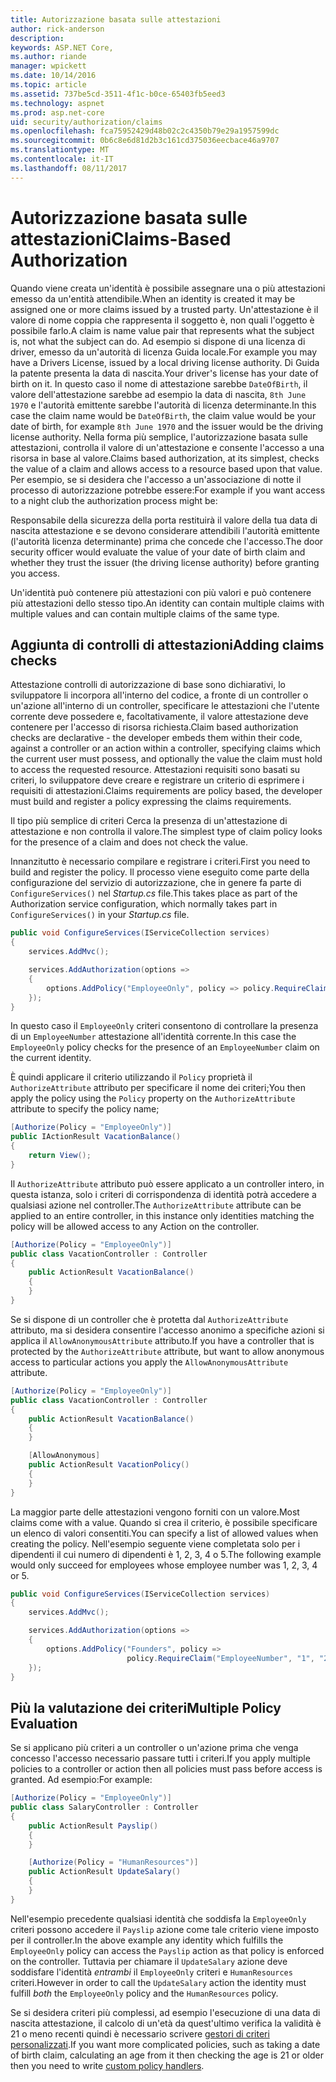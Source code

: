 ```yaml
---
title: Autorizzazione basata sulle attestazioni
author: rick-anderson
description: 
keywords: ASP.NET Core,
ms.author: riande
manager: wpickett
ms.date: 10/14/2016
ms.topic: article
ms.assetid: 737be5cd-3511-4f1c-b0ce-65403fb5eed3
ms.technology: aspnet
ms.prod: asp.net-core
uid: security/authorization/claims
ms.openlocfilehash: fca75952429d48b02c2c4350b79e29a1957599dc
ms.sourcegitcommit: 0b6c8e6d81d2b3c161cd375036eecbace46a9707
ms.translationtype: MT
ms.contentlocale: it-IT
ms.lasthandoff: 08/11/2017
---
```

# <a name="claims-based-authorization"></a><span data-ttu-id="c2928-103">Autorizzazione basata sulle attestazioni</span><span class="sxs-lookup"><span data-stu-id="c2928-103">Claims-Based Authorization</span></span>

<a name=security-authorization-claims-based></a>

<span data-ttu-id="c2928-104">Quando viene creata un'identità è possibile assegnare una o più attestazioni emesso da un'entità attendibile.</span><span class="sxs-lookup"><span data-stu-id="c2928-104">When an identity is created it may be assigned one or more claims issued by a trusted party.</span></span> <span data-ttu-id="c2928-105">Un'attestazione è il valore di nome coppia che rappresenta il soggetto è, non quali l'oggetto è possibile farlo.</span><span class="sxs-lookup"><span data-stu-id="c2928-105">A claim is name value pair that represents what the subject is, not what the subject can do.</span></span> <span data-ttu-id="c2928-106">Ad esempio si dispone di una licenza di driver, emesso da un'autorità di licenza Guida locale.</span><span class="sxs-lookup"><span data-stu-id="c2928-106">For example you may have a Drivers License, issued by a local driving license authority.</span></span> <span data-ttu-id="c2928-107">Di Guida la patente presenta la data di nascita.</span><span class="sxs-lookup"><span data-stu-id="c2928-107">Your driver's license has your date of birth on it.</span></span> <span data-ttu-id="c2928-108">In questo caso il nome di attestazione sarebbe `DateOfBirth`, il valore dell'attestazione sarebbe ad esempio la data di nascita, `8th June 1970` e l'autorità emittente sarebbe l'autorità di licenza determinante.</span><span class="sxs-lookup"><span data-stu-id="c2928-108">In this case the claim name would be `DateOfBirth`, the claim value would be your date of birth, for example `8th June 1970` and the issuer would be the driving license authority.</span></span> <span data-ttu-id="c2928-109">Nella forma più semplice, l'autorizzazione basata sulle attestazioni, controlla il valore di un'attestazione e consente l'accesso a una risorsa in base al valore.</span><span class="sxs-lookup"><span data-stu-id="c2928-109">Claims based authorization, at its simplest, checks the value of a claim and allows access to a resource based upon that value.</span></span> <span data-ttu-id="c2928-110">Per esempio, se si desidera che l'accesso a un'associazione di notte il processo di autorizzazione potrebbe essere:</span><span class="sxs-lookup"><span data-stu-id="c2928-110">For example if you want access to a night club the authorization process might be:</span></span>

<span data-ttu-id="c2928-111">Responsabile della sicurezza della porta restituirà il valore della tua data di nascita attestazione e se devono considerare attendibili l'autorità emittente (l'autorità licenza determinante) prima che concede che l'accesso.</span><span class="sxs-lookup"><span data-stu-id="c2928-111">The door security officer would evaluate the value of your date of birth claim and whether they trust the issuer (the driving license authority) before granting you access.</span></span>

<span data-ttu-id="c2928-112">Un'identità può contenere più attestazioni con più valori e può contenere più attestazioni dello stesso tipo.</span><span class="sxs-lookup"><span data-stu-id="c2928-112">An identity can contain multiple claims with multiple values and can contain multiple claims of the same type.</span></span>

## <a name="adding-claims-checks"></a><span data-ttu-id="c2928-113">Aggiunta di controlli di attestazioni</span><span class="sxs-lookup"><span data-stu-id="c2928-113">Adding claims checks</span></span>

<span data-ttu-id="c2928-114">Attestazione controlli di autorizzazione di base sono dichiarativi, lo sviluppatore li incorpora all'interno del codice, a fronte di un controller o un'azione all'interno di un controller, specificare le attestazioni che l'utente corrente deve possedere e, facoltativamente, il valore attestazione deve contenere per l'accesso di risorsa richiesta.</span><span class="sxs-lookup"><span data-stu-id="c2928-114">Claim based authorization checks are declarative - the developer embeds them within their code, against a controller or an action within a controller, specifying claims which the current user must possess, and optionally the value the claim must hold to access the requested resource.</span></span> <span data-ttu-id="c2928-115">Attestazioni requisiti sono basati su criteri, lo sviluppatore deve creare e registrare un criterio di esprimere i requisiti di attestazioni.</span><span class="sxs-lookup"><span data-stu-id="c2928-115">Claims requirements are policy based, the developer must build and register a policy expressing the claims requirements.</span></span>

<span data-ttu-id="c2928-116">Il tipo più semplice di criteri Cerca la presenza di un'attestazione di attestazione e non controlla il valore.</span><span class="sxs-lookup"><span data-stu-id="c2928-116">The simplest type of claim policy looks for the presence of a claim and does not check the value.</span></span>

<span data-ttu-id="c2928-117">Innanzitutto è necessario compilare e registrare i criteri.</span><span class="sxs-lookup"><span data-stu-id="c2928-117">First you need to build and register the policy.</span></span> <span data-ttu-id="c2928-118">Il processo viene eseguito come parte della configurazione del servizio di autorizzazione, che in genere fa parte di `ConfigureServices()` nel *Startup.cs* file.</span><span class="sxs-lookup"><span data-stu-id="c2928-118">This takes place as part of the Authorization service configuration, which normally takes part in `ConfigureServices()` in your *Startup.cs* file.</span></span>

```csharp
public void ConfigureServices(IServiceCollection services)
{
    services.AddMvc();

    services.AddAuthorization(options =>
    {
        options.AddPolicy("EmployeeOnly", policy => policy.RequireClaim("EmployeeNumber"));
    });
}
```

<span data-ttu-id="c2928-119">In questo caso il `EmployeeOnly` criteri consentono di controllare la presenza di un `EmployeeNumber` attestazione all'identità corrente.</span><span class="sxs-lookup"><span data-stu-id="c2928-119">In this case the `EmployeeOnly` policy checks for the presence of an `EmployeeNumber` claim on the current identity.</span></span>

<span data-ttu-id="c2928-120">È quindi applicare il criterio utilizzando il `Policy` proprietà il `AuthorizeAttribute` attributo per specificare il nome dei criteri;</span><span class="sxs-lookup"><span data-stu-id="c2928-120">You then apply the policy using the `Policy` property on the `AuthorizeAttribute` attribute to specify the policy name;</span></span>

```csharp
[Authorize(Policy = "EmployeeOnly")]
public IActionResult VacationBalance()
{
    return View();
}
```

<span data-ttu-id="c2928-121">Il `AuthorizeAttribute` attributo può essere applicato a un controller intero, in questa istanza, solo i criteri di corrispondenza di identità potrà accedere a qualsiasi azione nel controller.</span><span class="sxs-lookup"><span data-stu-id="c2928-121">The `AuthorizeAttribute` attribute can be applied to an entire controller, in this instance only identities matching the policy will be allowed access to any Action on the controller.</span></span>

```csharp
[Authorize(Policy = "EmployeeOnly")]
public class VacationController : Controller
{
    public ActionResult VacationBalance()
    {
    }
}
```

<span data-ttu-id="c2928-122">Se si dispone di un controller che è protetta dal `AuthorizeAttribute` attributo, ma si desidera consentire l'accesso anonimo a specifiche azioni si applica il `AllowAnonymousAttribute` attributo.</span><span class="sxs-lookup"><span data-stu-id="c2928-122">If you have a controller that is protected by the `AuthorizeAttribute` attribute, but want to allow anonymous access to particular actions you apply the `AllowAnonymousAttribute` attribute.</span></span>

```csharp
[Authorize(Policy = "EmployeeOnly")]
public class VacationController : Controller
{
    public ActionResult VacationBalance()
    {
    }

    [AllowAnonymous]
    public ActionResult VacationPolicy()
    {
    }
}
```

<span data-ttu-id="c2928-123">La maggior parte delle attestazioni vengono forniti con un valore.</span><span class="sxs-lookup"><span data-stu-id="c2928-123">Most claims come with a value.</span></span> <span data-ttu-id="c2928-124">Quando si crea il criterio, è possibile specificare un elenco di valori consentiti.</span><span class="sxs-lookup"><span data-stu-id="c2928-124">You can specify a list of allowed values when creating the policy.</span></span> <span data-ttu-id="c2928-125">Nell'esempio seguente viene completata solo per i dipendenti il cui numero di dipendenti è 1, 2, 3, 4 o 5.</span><span class="sxs-lookup"><span data-stu-id="c2928-125">The following example would only succeed for employees whose employee number was 1, 2, 3, 4 or 5.</span></span>

```csharp
public void ConfigureServices(IServiceCollection services)
{
    services.AddMvc();

    services.AddAuthorization(options =>
    {
        options.AddPolicy("Founders", policy =>
                          policy.RequireClaim("EmployeeNumber", "1", "2", "3", "4", "5"));
    });
}
```

## <a name="multiple-policy-evaluation"></a><span data-ttu-id="c2928-126">Più la valutazione dei criteri</span><span class="sxs-lookup"><span data-stu-id="c2928-126">Multiple Policy Evaluation</span></span>

<span data-ttu-id="c2928-127">Se si applicano più criteri a un controller o un'azione prima che venga concesso l'accesso necessario passare tutti i criteri.</span><span class="sxs-lookup"><span data-stu-id="c2928-127">If you apply multiple policies to a controller or action then all policies must pass before access is granted.</span></span> <span data-ttu-id="c2928-128">Ad esempio:</span><span class="sxs-lookup"><span data-stu-id="c2928-128">For example:</span></span>

```csharp
[Authorize(Policy = "EmployeeOnly")]
public class SalaryController : Controller
{
    public ActionResult Payslip()
    {
    }

    [Authorize(Policy = "HumanResources")]
    public ActionResult UpdateSalary()
    {
    }
}
```

<span data-ttu-id="c2928-129">Nell'esempio precedente qualsiasi identità che soddisfa la `EmployeeOnly` criteri possono accedere il `Payslip` azione come tale criterio viene imposto per il controller.</span><span class="sxs-lookup"><span data-stu-id="c2928-129">In the above example any identity which fulfills the `EmployeeOnly` policy can access the `Payslip` action as that policy is enforced on the controller.</span></span> <span data-ttu-id="c2928-130">Tuttavia per chiamare il `UpdateSalary` azione deve soddisfare l'identità *entrambi* il `EmployeeOnly` criteri e `HumanResources` criteri.</span><span class="sxs-lookup"><span data-stu-id="c2928-130">However in order to call the `UpdateSalary` action the identity must fulfill *both* the `EmployeeOnly` policy and the `HumanResources` policy.</span></span>

<span data-ttu-id="c2928-131">Se si desidera criteri più complessi, ad esempio l'esecuzione di una data di nascita attestazione, il calcolo di un'età da quest'ultimo verifica la validità è 21 o meno recenti quindi è necessario scrivere [gestori di criteri personalizzati](policies.md#security-authorization-policies-based).</span><span class="sxs-lookup"><span data-stu-id="c2928-131">If you want more complicated policies, such as taking a date of birth claim, calculating an age from it then checking the age is 21 or older then you need to write [custom policy handlers](policies.md#security-authorization-policies-based).</span></span>

